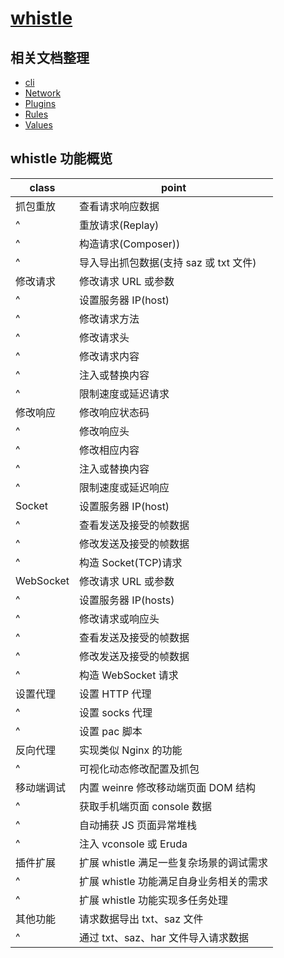 # [whistle](https://wproxy.org/whistle/)

## 相关文档整理

- [cli](./cli.md)
- [Network](./Network.md)
- [Plugins](./Plugins.md)
- [Rules](./Rules.md)
- [Values](./Values.md)

## whistle 功能概览

| class      | point                                   |
| ---------- | --------------------------------------- |
| 抓包重放   | 查看请求响应数据                        |
| ^          | 重放请求(Replay)                        |
| ^          | 构造请求(Composer))                     |
| ^          | 导入导出抓包数据(支持 saz 或 txt 文件)  |
| 修改请求   | 修改请求 URL 或参数                     |
| ^          | 设置服务器 IP(host)                     |
| ^          | 修改请求方法                            |
| ^          | 修改请求头                              |
| ^          | 修改请求内容                            |
| ^          | 注入或替换内容                          |
| ^          | 限制速度或延迟请求                      |
| 修改响应   | 修改响应状态码                          |
| ^          | 修改响应头                              |
| ^          | 修改相应内容                            |
| ^          | 注入或替换内容                          |
| ^          | 限制速度或延迟响应                      |
| Socket     | 设置服务器 IP(host)                     |
| ^          | 查看发送及接受的帧数据                  |
| ^          | 修改发送及接受的帧数据                  |
| ^          | 构造 Socket(TCP)请求                    |
| WebSocket  | 修改请求 URL 或参数                     |
| ^          | 设置服务器 IP(hosts)                    |
| ^          | 修改请求或响应头                        |
| ^          | 查看发送及接受的帧数据                  |
| ^          | 修改发送及接受的帧数据                  |
| ^          | 构造 WebSocket 请求                     |
| 设置代理   | 设置 HTTP 代理                          |
| ^          | 设置 socks 代理                         |
| ^          | 设置 pac 脚本                           |
| 反向代理   | 实现类似 Nginx 的功能                   |
| ^          | 可视化动态修改配置及抓包                |
| 移动端调试 | 内置 weinre 修改移动端页面 DOM 结构     |
| ^          | 获取手机端页面 console 数据             |
| ^          | 自动捕获 JS 页面异常堆栈                |
| ^          | 注入 vconsole 或 Eruda                  |
| 插件扩展   | 扩展 whistle 满足一些复杂场景的调试需求 |
| ^          | 扩展 whistle 功能满足自身业务相关的需求 |
| ^          | 扩展 whistle 功能实现多任务处理         |
| 其他功能   | 请求数据导出 txt、saz 文件              |
| ^          | 通过 txt、saz、har 文件导入请求数据     |
